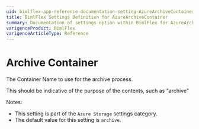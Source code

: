 ```yaml
---
uid: bimlflex-app-reference-documentation-setting-AzureArchiveContainer
title: BimlFlex Settings Definition for AzureArchiveContainer
summary: Documentation of settings option within BimlFlex for AzureArchiveContainer
varigenceProduct: BimlFlex
varigenceArticleType: Reference
---
```


# Archive Container

The Container Name to use for the archive process.

This should be indicative of the purpose of the contents, such as "archive"

Notes:
* This setting is part of the `Azure Storage` settings category.
 * The default value for this setting is `archive`.